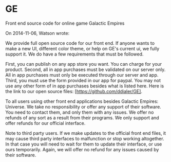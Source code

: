 # GE
Front end source code for online game Galactic Empires

On 2014-11-06, Watson wrote:
>
We provide full open source code for our front end.
If anyone wants to make a new UI, different color theme, or help on GE's current ui, we fully support it.
We do have a few requirements that must be followed.

>
First, you can publish on any app store you want. You can charge for your product.
Second, all in app purchases must be validated on our server only.
All in app purchases must only be executed through our server and app.
Third, you must use the form provided in our app for paypal.
You may not use any other form of in app purchases besides what is listed here.
Here is the link to our open source files: [https://github.com/ddialer/GE].

>
To all users using other front end applications besides Galactic Empires: Universe.
We take no responsibility or offer any support of their software.
You need to contact them, and only them with any issues.
We offer no refunds of any sort as a result from their programs.
We only support and offer refunds for our official interface.

>
Note to third party users. If we make updates to the official front end files,
it may cause third party interfaces to malfunction or stop working altogether.
In that case you will need to wait for them to update their interface, or use ours temporarily.
Again, we will offer no refund for any issues caused by their software.
